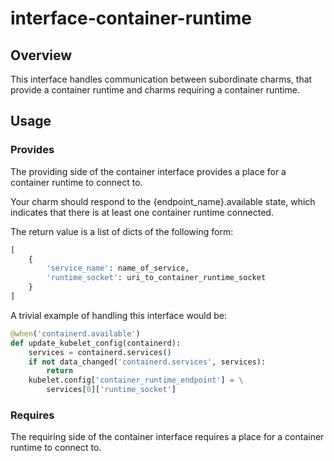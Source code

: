 # interface-container-runtime

## Overview

This interface handles communication between subordinate charms, that provide a container runtime and charms requiring a container runtime.

## Usage

### Provides

The providing side of the container interface provides a place for a container runtime to connect to.

Your charm should respond to the {endpoint_name}.available state, which indicates that there is at least one container runtime connected.

The return value is a list of dicts of the following form:

```python
[
    {
        'service_name': name_of_service,
        'runtime_socket': uri_to_container_runtime_socket
    }
]
```

A trivial example of handling this interface would be:

```python
@when('containerd.available')
def update_kubelet_config(containerd):
    services = containerd.services()
    if not data_changed('containerd.services', services):
        return
    kubelet.config['container_runtime_endpoint'] = \
        services[0]['runtime_socket']
```

### Requires

The requiring side of the container interface requires a place for a container runtime to connect to.

